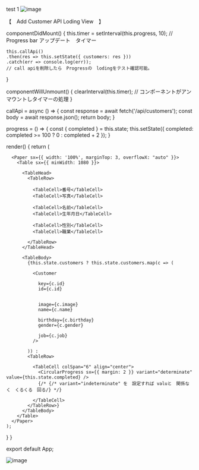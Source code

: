 test
1
![image](https://github.com/user-attachments/assets/6f181eef-2f35-4858-b2db-eb7163709c99)




【　Add Customer API Loding View　】


  componentDidMount() {
    this.timer = setInterval(this.progress, 10); 
    // Progress bar アップデート　タイマー

    
    this.callApi() 
    .then(res => this.setState({ customers: res }))
    .catch(err => console.log(err));
    // call apiを削除したら　Progressの　lodingをテスト確認可能。
  }

  componentWillUnmount() {
    clearInterval(this.timer); 
    // コンポーネントがアンマウントしタイマーの処理
  }

  callApi = async () => {
    const response = await fetch('/api/customers');
    const body = await response.json();
    return body;
  }

  progress = () => {
    const { completed } = this.state;
    this.setState({ completed: completed >= 100 ? 0 : completed + 2 });
  }

  render() {
    return (
    
      <Paper sx={{ width: '100%', marginTop: 3, overflowX: "auto" }}>
        <Table sx={{ minWidth: 1080 }}>
        
          <TableHead>
            <TableRow>
            
              <TableCell>番号</TableCell>
              <TableCell>写真</TableCell>
              
              <TableCell>名前</TableCell>
              <TableCell>生年月日</TableCell>
              
              <TableCell>性別</TableCell>
              <TableCell>職業</TableCell>
              
            </TableRow>
          </TableHead>
          
          <TableBody>
            {this.state.customers ? this.state.customers.map(c => (
            
              <Customer
              
                key={c.id}
                id={c.id}
              
                
                image={c.image}
                name={c.name}
                
                birthday={c.birthday}
                gender={c.gender}
                
                job={c.job}
              />
              
            )) : 
            <TableRow>
            
              <TableCell colSpan="6" align="center">
                <CircularProgress sx={{ margin: 2 }} variant="determinate" value={this.state.completed} />
                {/* {/* variant="indeterminate" を　設定すれば valuと　関係なく　くるくる　回る/} */}
                
              </TableCell>
            </TableRow>}
          </TableBody>
        </Table>
      </Paper>
    );
  }
}

export default App;






![image](https://github.com/user-attachments/assets/1a859bf0-8490-4bda-a611-4db8441551fe)


